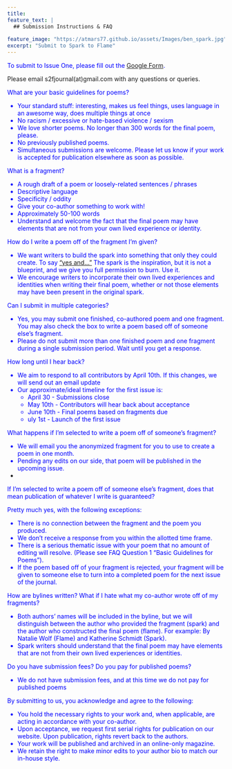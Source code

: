 ```yaml
---
title: 
feature_text: |
  ## Submission Instructions & FAQ
 
feature_image: "https://atmars77.github.io/assets/Images/ben_spark.jpg"
excerpt: "Submit to Spark to Flame"
---
```

<p style="color:blue"> 
To submit to Issue One, please fill out the <a href="https://docs.google.com/forms/d/e/1FAIpQLScK-5ArvstWpBkvBcw4TYKUSAPVl5In5AHuAPFlRvVUN_zhCA/viewform">Google Form</a>. 

Please email s2fjournal(at)gmail.com with any questions or queries.</p>

<p style="color:blue"> What are your basic guidelines for poems?</p>
<ul>
  <li style="color:blue">Your standard stuff: interesting, makes us feel things, uses language in an awesome way, does multiple things at once</li>
  <li style="color:blue">No racism / excessive or hate-based violence / sexism </li>
  <li style="color:blue">We love shorter poems. No longer than 300 words for the final poem, please. </li>
  <li style="color:blue">No previously published poems.</li>
  <li style="color:blue">Simultaneous submissions are welcome. Please let us know if your work is accepted for publication elsewhere as soon as possible.</li>
</ul>
<p style="color:blue"> What is a fragment?</p>
<ul>
  <li style="color:blue">A rough draft of a poem or loosely-related sentences / phrases </li>
  <li style="color:blue">Descriptive language </li>
  <li style="color:blue">Specificity / oddity</li>
  <li style="color:blue">Give your co-author something to work with!</li>
  <li style="color:blue">Approximately 50-100 words</li>
  <li style="color:blue">Understand and welcome the fact that the final poem may have elements that are not from your own lived experience or identity.</li>
</ul>
<p style="color:blue"> How do I write a poem off of the fragment I’m given?
<ul>
  <li style="color:blue">We want writers to build the spark into something that only they could create. To say <a href= "https://en.wikipedia.org/wiki/Yes,_and...">“yes and…”</a> The spark is the inspiration, but it is not a blueprint, and we give you full permission to burn. Use it.</li>
  <li style="color:blue">We encourage writers to incorporate their own lived experiences and identities when writing their final poem, whether or not those elements may have been present in the original spark.</li>
</ul>
<p style="color:blue"> Can I submit in multiple categories?</p>
<ul>
  <li style="color:blue">Yes, you may submit one finished, co-authored poem and one fragment. You may also check the box to write a poem based off of someone else’s fragment. </li>
  <li style="color:blue">Please do not submit more than one finished poem and one fragment during a single submission period. Wait until you get a response. </li>
</ul>

<p style="color:blue"> How long until I hear back?</p>
  <ul>
  <li style="color:blue">We aim to respond to all contributors by April 10th. If this changes, we will send out an email update </li>
  <li style="color:blue">Our approximate/ideal timeline for the first issue is:
    <ul>
    <li style="color:blue">April 30 - Submissions close </li>
    <li style="color:blue">May 10th - Contributors will hear back about acceptance </li>
    <li style="color:blue">June 10th - Final poems based on fragments due </li>
    <li style="color:blue">uly 1st - Launch of the first issue </li>
    </ul>
    </li>
  </ul>
<p style="color:blue"> What happens if I’m selected to write a poem off of someone’s fragment?</p>
<ul>
<li style="color:blue"> We will email you the anonymized fragment for you to use to create a poem in one month.</li>
<li style="color:blue">Pending any edits on our side, that poem will be published in the upcoming issue.<li>
</ul>

<p style="color:blue"> If I’m selected to write a poem off of someone else’s fragment, does that mean publication of whatever I write is guaranteed?</p>
<p style="color:blue"> Pretty much yes, with the following exceptions:</p> 
<ul>
  <li style="color:blue">There is no connection between the fragment and the poem you produced. </li>
  <li style="color:blue">We don’t receive a response from you within the allotted time frame.</li>
  <li style="color:blue">There is a serious thematic issue with your poem that no amount of editing will resolve. (Please see FAQ Question 1 “Basic Guidelines for Poems”).</li>
  <li style="color:blue">If the poem based off of your fragment is rejected, your fragment will be given to someone else to turn into a completed poem for the next issue of the journal.</li>
</ul>

<p style="color:blue"> How are bylines written? What if I hate what my co-author wrote off of my fragments?</p>
  <ul>
  <li style="color:blue">Both authors’ names will be included in the byline, but we will distinguish between the author who provided the fragment (spark) and the author who constructed the final poem (flame). For example: By Natalie Wolf (Flame) and Katherine Schmidt (Spark).</li>
  <li style="color:blue">Spark writers should understand that the final poem may have elements that are not from their own lived experiences or identities.</li>
  </ul>

<p style="color:blue"> Do you have submission fees? Do you pay for published poems?</p>
  <ul>
  <li style="color:blue">We do not have submission fees, and at this time we do not pay for published poems</li>
  </ul>


<p style="color:blue"> By submitting to us, you acknowledge and agree to the following:</p>
<ul>
  <li style="color:blue">You hold the necessary rights to your work and, when applicable, are acting in accordance with your co-author.</li>
  <li style="color:blue">Upon acceptance, we request first serial rights for publication on our website. Upon publication, rights revert back to the authors.</li>
  <li style="color:blue">Your work will be published and archived in an online-only magazine.</li>
  <li style="color:blue">We retain the right to make minor edits to your author bio to match our in-house style.</li>
</ul>
